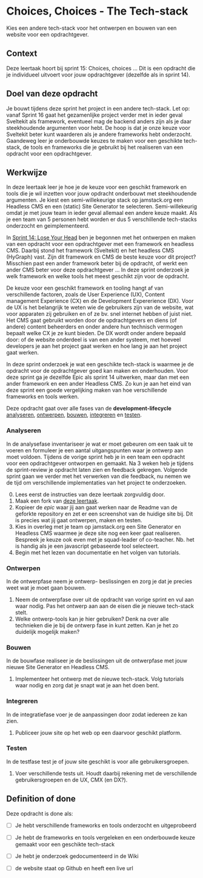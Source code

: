 
# Choices, Choices - The Tech-stack

Kies een andere tech-stack voor het ontwerpen en bouwen van een website voor een opdrachtgever.

## Context

Deze leertaak hoort bij sprint 15: Choices, choices ... Dit is een opdracht die je individueel uitvoert voor jouw opdrachtgever (dezelfde als in sprint 14).

## Doel van deze opdracht

Je bouwt tijdens deze sprint het project in een andere tech-stack. Let op: vanaf Sprint 16 gaat het gezamenlijke project verder met in ieder geval Sveltekit als framework, eventueel mag de backend anders zijn als je daar steekhoudende argumenten voor hebt. De hoop is dat je onze keuze voor Sveltekit beter kunt waarderen als je andere frameworks hebt onderzocht. Gaandeweg leer je onderbouwde keuzes te maken voor een geschikte tech-stack, de tools en frameworks die je gebruikt bij het realiseren van een opdracht voor een opdrachtgever.

## Werkwijze

In deze leertaak leer je hoe je de keuze voor een geschikt framework en tools die je wil inzetten voor jouw opdracht onderbouwt met steekhoudende argumenten. Je kiest een semi-willekeurige stack op jamstack.org een Headless CMS en een (static) Site Generator te selecteren. Semi-willekeurig omdat je met jouw team in ieder geval allemaal een andere keuze maakt. Als je een team van 5 personen hebt worden er dus 5 verschillende tech-stacks onderzocht en geimplementeerd.

In [Sprint 14: Lose Your Head](https://github.com/fdnd-task/lose-your-head-the-client-case) ben je begonnen met het ontwerpen en maken van een opdracht voor een opdrachtgever met een framework en headless CMS. Daarbij stond het framework (Sveltekit) en het headless CMS (HyGraph) vast. Zijn dit framework en CMS de beste keuze voor dit project? Misschien past een ander framework beter bij de opdracht, of werkt een ander CMS beter voor deze opdrachtgever ... In deze sprint onderzoek je welk framework en welke tools het meest geschikt zijn voor de opdracht.

De keuze voor een geschikt framework en tooling hangt af van verschillende factoren, zoals de User Experience (UX), Content management Experience (CX) en de Development Expererience (DX). Voor de UX is het belangrijk te weten wie de gebruikers zijn van de website, wat voor apparaten zij gebruiken en of ze bv. snel internet hebben of juist niet. Het CMS gaat gebruikt worden door de opdrachtgevers en diens (of andere) content beheerders en onder andere hun technisch vermogen bepaalt welke CX je ze kunt bieden. De DX wordt onder andere bepaald door: of de website onderdeel is van een ander systeem, met hoeveel developers je aan het project gaat werken en hoe lang je aan het project gaat werken. 

In deze sprint onderzoek je wat een geschikte tech-stack is waarmee je de opdracht voor de opdrachtgever goed kan maken en onderhouden. Voor deze sprint ga je dezelfde Epic als sprint 14 uitwerken, maar dan met een ander framework en een ander Headless CMS. Zo kun je aan het eind van deze sprint een goede vergelijking maken van hoe verschillende frameworks en tools werken.

Deze opdracht gaat over alle fases van de **development-lifecycle** [analyseren](#analyseren), [ontwerpen](#ontwerpen), [bouwen](#bouwen), [integreren](#integreren) en [testen](#testen).

### Analyseren

In de analysefase inventariseer je wat er moet gebeuren om een taak uit te voeren en formuleer je een aantal uitgangspunten waar je ontwerp aan moet voldoen. Tijdens de vorige sprint heb je in een team een opdracht voor een opdrachtgever ontworpen en gemaakt. Na 3 weken heb je tijdens de sprint-review je opdracht laten zien en feedback gekregen. Volgende sprint gaan we verder met het verwerken van die feedback, nu nemen we de tijd om verschillende implementaties van het project te onderzoeken.

0. Lees eerst de instructies van deze leertaak zorgvuldig door.
1. Maak een fork van [deze leertaak](https://github.com/fdnd-task/choices-choices-the-tech-stack/).
2. Kopieer de *epic* waar jij aan gaat werken naar de Readme van de geforkte repository en zet er een screenshot van de huidige site bij. Dit is precies wat jij gaat ontwerpen, maken en testen.
3. Kies in overleg met je team op jamstack.org een Site Generator en Headless CMS waarmee je deze site nog een keer gaat realiseren. Bespreek je keuze ook even met je squad-leader of co-teacher. Nb. het is handig als je een javascript gebaseerde tool selecteert.
4. Begin met het lezen van documentatie en het volgen van tutorials.


### Ontwerpen

In de ontwerpfase neem je ontwerp- beslissingen en zorg je dat je precies weet wat je moet gaan bouwen.

1. Neem de ontwerpfase over uit de opdracht van vorige sprint en vul aan waar nodig. Pas het ontwerp aan aan de eisen die je nieuwe tech-stack stelt.
2. Welke ontwerp-tools kan je hier gebruiken? Denk na over alle technieken die je bij de ontwerp fase in kunt zetten. Kan je het zo duidelijk mogelijk maken?

### Bouwen

In de bouwfase realiseer je de beslissingen uit de ontwerpfase met jouw nieuwe Site Generator en Headless CMS.

1. Implementeer het ontwerp met de nieuwe tech-stack. Volg tutorials waar nodig en zorg dat je snapt wat je aan het doen bent.

### Integreren

In de integratiefase voer je de aanpassingen door zodat iedereen ze kan zien.

1. Publiceer jouw site op het web op een daarvoor geschikt platform.

### Testen

In de testfase test je of jouw site geschikt is voor alle gebruikersgroepen.

1. Voer verschillende tests uit. Houdt daarbij rekening met de verschillende gebruikersgroepen en de UX, CMX (en DX?).

## Definition of done

Deze opdracht is done als:

 - [ ] Je hebt verschillende frameworks en tools onderzocht en uitgeprobeerd
 - [ ] Je hebt de frameworks en tools vergeleken en een onderbouwde keuze gemaakt voor een geschikte tech-stack
 - [ ] Je hebt je onderzoek gedocumenteerd in de Wiki
 - [ ] de website staat op Github en heeft een live url
 
